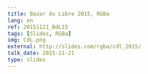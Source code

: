 ```yaml
---
title: Bazar du Libre 2015, RGBa
lang: en
ref: 20151121_BdL15
tags: [Slides, RGBa]
img: CdL.png
external: http://slides.com/rgba/cdl_2015/
talk_date: 2015-11-21
type: slides
---
```

